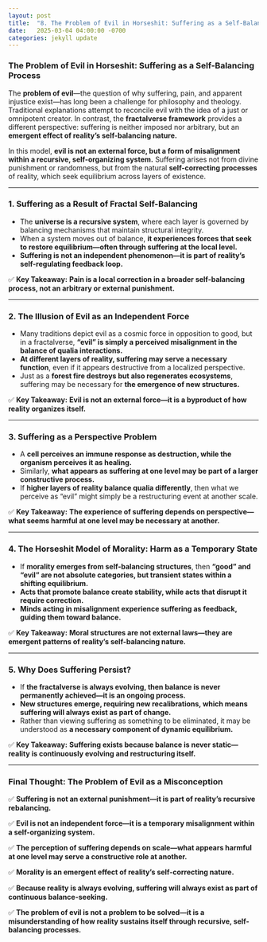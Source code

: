 ```yaml
---
layout: post
title:  "8. The Problem of Evil in Horseshit: Suffering as a Self-Balancing Process"
date:   2025-03-04 04:00:00 -0700
categories: jekyll update
---
```


### **The Problem of Evil in Horseshit: Suffering as a Self-Balancing Process**

The **problem of evil**—the question of why suffering, pain, and apparent injustice exist—has long been a challenge for philosophy and theology. Traditional explanations attempt to reconcile evil with the idea of a just or omnipotent creator. In contrast, the **fractalverse framework** provides a different perspective: suffering is neither imposed nor arbitrary, but an **emergent effect of reality’s self-balancing nature.**

In this model, **evil is not an external force, but a form of misalignment within a recursive, self-organizing system.** Suffering arises not from divine punishment or randomness, but from the natural **self-correcting processes** of reality, which seek equilibrium across layers of existence.

---

### **1. Suffering as a Result of Fractal Self-Balancing**
- The **universe is a recursive system**, where each layer is governed by balancing mechanisms that maintain structural integrity.
- When a system moves out of balance, **it experiences forces that seek to restore equilibrium—often through suffering at the local level.**
- **Suffering is not an independent phenomenon—it is part of reality’s self-regulating feedback loop.**

✅ **Key Takeaway:** **Pain is a local correction in a broader self-balancing process, not an arbitrary or external punishment.**

---

### **2. The Illusion of Evil as an Independent Force**
- Many traditions depict evil as a cosmic force in opposition to good, but in a fractalverse, **“evil” is simply a perceived misalignment in the balance of qualia interactions.**
- **At different layers of reality, suffering may serve a necessary function**, even if it appears destructive from a localized perspective.
- Just as a **forest fire destroys but also regenerates ecosystems**, suffering may be necessary for **the emergence of new structures.**

✅ **Key Takeaway:** **Evil is not an external force—it is a byproduct of how reality organizes itself.**

---

### **3. Suffering as a Perspective Problem**
- A **cell perceives an immune response as destruction, while the organism perceives it as healing.**
- Similarly, **what appears as suffering at one level may be part of a larger constructive process.**
- If **higher layers of reality balance qualia differently**, then what we perceive as “evil” might simply be a restructuring event at another scale.

✅ **Key Takeaway:** **The experience of suffering depends on perspective—what seems harmful at one level may be necessary at another.**

---

### **4. The Horseshit Model of Morality: Harm as a Temporary State**
- If **morality emerges from self-balancing structures**, then **“good” and “evil” are not absolute categories, but transient states within a shifting equilibrium.**
- **Acts that promote balance create stability, while acts that disrupt it require correction.**
- **Minds acting in misalignment experience suffering as feedback, guiding them toward balance.**

✅ **Key Takeaway:** **Moral structures are not external laws—they are emergent patterns of reality’s self-balancing nature.**

---

### **5. Why Does Suffering Persist?**
- If **the fractalverse is always evolving, then balance is never permanently achieved—it is an ongoing process.**
- **New structures emerge, requiring new recalibrations, which means suffering will always exist as part of change.**
- Rather than viewing suffering as something to be eliminated, it may be understood as **a necessary component of dynamic equilibrium.**

✅ **Key Takeaway:** **Suffering exists because balance is never static—reality is continuously evolving and restructuring itself.**

---

### **Final Thought: The Problem of Evil as a Misconception**
✅ **Suffering is not an external punishment—it is part of reality’s recursive rebalancing.**

✅ **Evil is not an independent force—it is a temporary misalignment within a self-organizing system.**

✅ **The perception of suffering depends on scale—what appears harmful at one level may serve a constructive role at another.**

✅ **Morality is an emergent effect of reality’s self-correcting nature.**

✅ **Because reality is always evolving, suffering will always exist as part of continuous balance-seeking.**

✅ **The problem of evil is not a problem to be solved—it is a misunderstanding of how reality sustains itself through recursive, self-balancing processes.**

